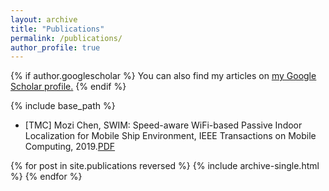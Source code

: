 ```yaml
---
layout: archive
title: "Publications"
permalink: /publications/
author_profile: true
---
```


{% if author.googlescholar %}
  You can also find my articles on <u><a href="{{author.googlescholar}}">my Google Scholar profile</a>.</u>
{% endif %}

{% include base_path %}


* [TMC] Mozi Chen, SWIM: Speed-aware WiFi-based Passive Indoor Localization for Mobile Ship Environment, IEEE Transactions on Mobile Computing, 2019.[PDF](http://treegod13.github.io/files/paper0.pdf)


{% for post in site.publications reversed %}
  {% include archive-single.html %}
{% endfor %}
